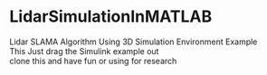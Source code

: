 # LidarSimulationInMATLAB
Lidar SLAMA Algorithm Using 3D Simulation Environment Example  
This Just drag the Simulink example out  
clone this and have fun or using for research
